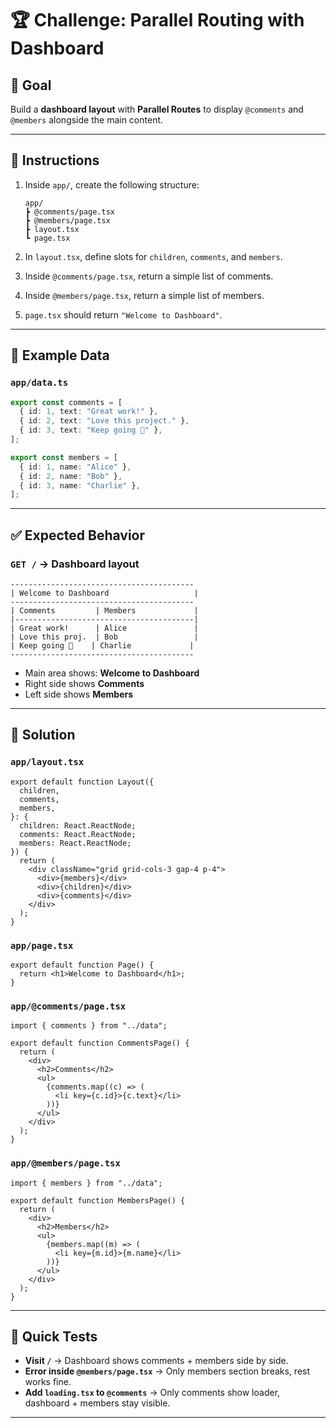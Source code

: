# 🏆 Challenge: Parallel Routing with Dashboard

## 🎯 Goal

Build a **dashboard layout** with **Parallel Routes** to display `@comments` and `@members` alongside the main content.

---

## 📝 Instructions

1. Inside `app/`, create the following structure:

   ```
   app/
   ┣ @comments/page.tsx
   ┣ @members/page.tsx
   ┣ layout.tsx
   ┗ page.tsx
   ```

2. In `layout.tsx`, define slots for `children`, `comments`, and `members`.

3. Inside `@comments/page.tsx`, return a simple list of comments.

4. Inside `@members/page.tsx`, return a simple list of members.

5. `page.tsx` should return `"Welcome to Dashboard"`.

---

## 📂 Example Data

### `app/data.ts`

```ts
export const comments = [
  { id: 1, text: "Great work!" },
  { id: 2, text: "Love this project." },
  { id: 3, text: "Keep going 🚀" },
];

export const members = [
  { id: 1, name: "Alice" },
  { id: 2, name: "Bob" },
  { id: 3, name: "Charlie" },
];
```

---

## ✅ Expected Behavior

### `GET /` → Dashboard layout

```
-----------------------------------------
| Welcome to Dashboard                   |
-----------------------------------------
| Comments         | Members             |
|----------------------------------------|
| Great work!      | Alice               |
| Love this proj.  | Bob                 |
| Keep going 🚀    | Charlie             |
-----------------------------------------
```

* Main area shows: **Welcome to Dashboard**
* Right side shows **Comments**
* Left side shows **Members**

---

## 🧠 Solution

### `app/layout.tsx`

```tsx
export default function Layout({
  children,
  comments,
  members,
}: {
  children: React.ReactNode;
  comments: React.ReactNode;
  members: React.ReactNode;
}) {
  return (
    <div className="grid grid-cols-3 gap-4 p-4">
      <div>{members}</div>
      <div>{children}</div>
      <div>{comments}</div>
    </div>
  );
}
```

### `app/page.tsx`

```tsx
export default function Page() {
  return <h1>Welcome to Dashboard</h1>;
}
```

### `app/@comments/page.tsx`

```tsx
import { comments } from "../data";

export default function CommentsPage() {
  return (
    <div>
      <h2>Comments</h2>
      <ul>
        {comments.map((c) => (
          <li key={c.id}>{c.text}</li>
        ))}
      </ul>
    </div>
  );
}
```

### `app/@members/page.tsx`

```tsx
import { members } from "../data";

export default function MembersPage() {
  return (
    <div>
      <h2>Members</h2>
      <ul>
        {members.map((m) => (
          <li key={m.id}>{m.name}</li>
        ))}
      </ul>
    </div>
  );
}
```

---

## 🔎 Quick Tests

* **Visit `/`** → Dashboard shows comments + members side by side.
* **Error inside `@members/page.tsx`** → Only members section breaks, rest works fine.
* **Add `loading.tsx` to `@comments`** → Only comments show loader, dashboard + members stay visible.

---